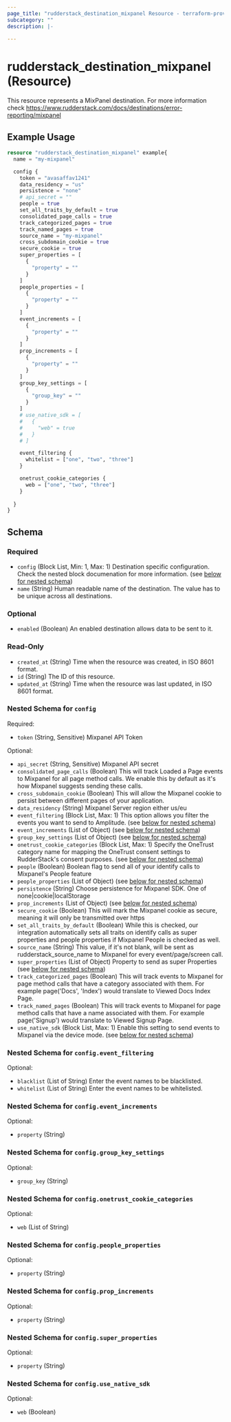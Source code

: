 ```yaml
---
page_title: "rudderstack_destination_mixpanel Resource - terraform-provider-rudderstack"
subcategory: ""
description: |-
  
---
```


# rudderstack_destination_mixpanel (Resource)

This resource represents a MixPanel destination. For more information check 
https://www.rudderstack.com/docs/destinations/error-reporting/mixpanel

## Example Usage

```terraform
resource "rudderstack_destination_mixpanel" example{
  name = "my-mixpanel"

  config {
    token = "avasaffav1241"
    data_residency = "us"
    persistence = "none"
    # api_secret = ""
    people = true
    set_all_traits_by_default = true
    consolidated_page_calls = true
    track_categorized_pages = true
    track_named_pages = true
    source_name = "my-mixpanel"
    cross_subdomain_cookie = true
    secure_cookie = true
    super_properties = [
      {
        "property" = ""
      }
    ]
    people_properties = [
      {
        "property" = ""
      }
    ]
    event_increments = [
      {
        "property" = ""
      }
    ]
    prop_increments = [
      {
        "property" = ""
      }
    ]
    group_key_settings = [
      {
        "group_key" = ""
      }
    ]
    # use_native_sdk = [
    #   {
    #     "web" = true
    #   }
    # ]

    event_filtering {
      whitelist = ["one", "two", "three"]
    }

    onetrust_cookie_categories {
      web = ["one", "two", "three"]
    }
    
  }
}
```

<!-- schema generated by tfplugindocs -->
## Schema

### Required

- `config` (Block List, Min: 1, Max: 1) Destination specific configuration. Check the nested block documenation for more information. (see [below for nested schema](#nestedblock--config))
- `name` (String) Human readable name of the destination. The value has to be unique across all destinations.

### Optional

- `enabled` (Boolean) An enabled destination allows data to be sent to it.

### Read-Only

- `created_at` (String) Time when the resource was created, in ISO 8601 format.
- `id` (String) The ID of this resource.
- `updated_at` (String) Time when the resource was last updated, in ISO 8601 format.

<a id="nestedblock--config"></a>
### Nested Schema for `config`

Required:

- `token` (String, Sensitive) Mixpanel API Token

Optional:

- `api_secret` (String, Sensitive) Mixpanel API secret
- `consolidated_page_calls` (Boolean) This will track Loaded a Page events to Mixpanel for all page method calls. We enable this by default as it's how Mixpanel suggests sending these calls.
- `cross_subdomain_cookie` (Boolean) This will allow the Mixpanel cookie to persist between different pages of your application.
- `data_residency` (String) Mixpanel Server region either us/eu
- `event_filtering` (Block List, Max: 1) This option allows you filter the events you want to send to Amplitude. (see [below for nested schema](#nestedblock--config--event_filtering))
- `event_increments` (List of Object) (see [below for nested schema](#nestedatt--config--event_increments))
- `group_key_settings` (List of Object) (see [below for nested schema](#nestedatt--config--group_key_settings))
- `onetrust_cookie_categories` (Block List, Max: 1) Specify the OneTrust category name for mapping the OneTrust consent settings to RudderStack's consent purposes. (see [below for nested schema](#nestedblock--config--onetrust_cookie_categories))
- `people` (Boolean) Boolean flag to send all of your identify calls to Mixpanel's People feature
- `people_properties` (List of Object) (see [below for nested schema](#nestedatt--config--people_properties))
- `persistence` (String) Choose persistence for Mixpanel SDK. One of none|cookie|localStorage
- `prop_increments` (List of Object) (see [below for nested schema](#nestedatt--config--prop_increments))
- `secure_cookie` (Boolean) This will mark the Mixpanel cookie as secure, meaning it will only be transmitted over https
- `set_all_traits_by_default` (Boolean) While this is checked, our integration automatically sets all traits on identify calls as super properties and people properties if Mixpanel People is checked as well.
- `source_name` (String) This value, if it's not blank, will be sent as rudderstack_source_name to Mixpanel for every event/page/screen call.
- `super_properties` (List of Object) Property to send as super Properties (see [below for nested schema](#nestedatt--config--super_properties))
- `track_categorized_pages` (Boolean) This will track events to Mixpanel for page method calls that have a category associated with them. For example page('Docs', 'Index') would translate to Viewed Docs Index Page.
- `track_named_pages` (Boolean) This will track events to Mixpanel for page method calls that have a name associated with them. For example page('Signup') would translate to Viewed Signup Page.
- `use_native_sdk` (Block List, Max: 1) Enable this setting to send events to Mixpanel via the device mode. (see [below for nested schema](#nestedblock--config--use_native_sdk))

<a id="nestedblock--config--event_filtering"></a>
### Nested Schema for `config.event_filtering`

Optional:

- `blacklist` (List of String) Enter the event names to be blacklisted.
- `whitelist` (List of String) Enter the event names to be whitelisted.


<a id="nestedatt--config--event_increments"></a>
### Nested Schema for `config.event_increments`

Optional:

- `property` (String)


<a id="nestedatt--config--group_key_settings"></a>
### Nested Schema for `config.group_key_settings`

Optional:

- `group_key` (String)


<a id="nestedblock--config--onetrust_cookie_categories"></a>
### Nested Schema for `config.onetrust_cookie_categories`

Optional:

- `web` (List of String)


<a id="nestedatt--config--people_properties"></a>
### Nested Schema for `config.people_properties`

Optional:

- `property` (String)


<a id="nestedatt--config--prop_increments"></a>
### Nested Schema for `config.prop_increments`

Optional:

- `property` (String)


<a id="nestedatt--config--super_properties"></a>
### Nested Schema for `config.super_properties`

Optional:

- `property` (String)


<a id="nestedblock--config--use_native_sdk"></a>
### Nested Schema for `config.use_native_sdk`

Optional:

- `web` (Boolean)
